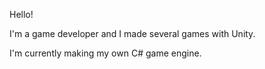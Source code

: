 Hello!

I'm a game developer and I made several games with Unity.

I'm currently making my own C# game engine.
